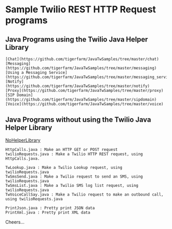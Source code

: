 # Sample Twilio REST HTTP Request programs

## Java Programs using the Twilio Java Helper Library

    [Chat](https://github.com/tigerfarm/JavaTwSamples/tree/master/chat)
    [Messaging](https://github.com/tigerfarm/JavaTwSamples/tree/master/messaging)
    [Using a Messaging Service](https://github.com/tigerfarm/JavaTwSamples/tree/master/messaging_service)
    [Notify](https://github.com/tigerfarm/JavaTwSamples/tree/master/notify)
    [Proxy](https://github.com/tigerfarm/JavaTwSamples/tree/master/proxy)
    [SIP Domain](https://github.com/tigerfarm/JavaTwSamples/tree/master/sipdomain)
    [Voice](https://github.com/tigerfarm/JavaTwSamples/tree/master/voice)


## Java Programs without using the Twilio Java Helper Library

[NoHelperLibrary](https://github.com/tigerfarm/JavaTwSamples/tree/master/NoHelperLibrary)
````
HttpCalls.java : Make an HTTP GET or POST request
twilioRequests.java : Make a Twilio HTTP REST request, using HttpCalls.java.

TwLookup.java : Make a Twilio Lookup request, using twilioRequests.java
TwSmsSend.java : Make a Twilio request to send an SMS, using twilioRequests.java
TwSmsList.java : Make a Twilio SMS log list request, using twilioRequests.java
TwVoiceCallSay.java : Make a Twilio request to make an outbound call, using twilioRequests.java

PrintJson.java : Pretty print JSON data
PrintXml.java : Pretty print XML data
````

Cheers...
